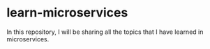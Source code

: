 # learn-microservices
In this repository, I will be sharing all the topics that I have learned in microservices.
